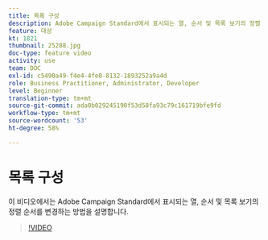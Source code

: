 ```yaml
---
title: 목록 구성
description: Adobe Campaign Standard에서 표시되는 열, 순서 및 목록 보기의 정렬 순서를 변경할 수 있는 방법을 알아봅니다.
feature: 대상
kt: 1821
thumbnail: 25288.jpg
doc-type: feature video
activity: use
team: DOC
exl-id: c5490a49-f4e4-4fe0-8132-1893252a9a4d
role: Business Practitioner, Administrator, Developer
level: Beginner
translation-type: tm+mt
source-git-commit: ada0b029245190f53d58fa93c79c161719bfe9fd
workflow-type: tm+mt
source-wordcount: '53'
ht-degree: 58%

---
```


# 목록 구성

이 비디오에서는 Adobe Campaign Standard에서 표시되는 열, 순서 및 목록 보기의 정렬 순서를 변경하는 방법을 설명합니다.

>[!VIDEO](https://video.tv.adobe.com/v/25288/?quality=12)
